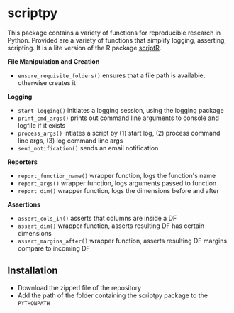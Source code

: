 # scriptpy

This package contains a variety of functions for reproducible research in Python. Provided are a variety of functions that simplify logging, asserting, scripting. It is a lite version of the R package [scriptR](https://github.com/jennguyen1/scriptR).

**File Manipulation and Creation**

* `ensure_requisite_folders()` ensures that a file path is available, otherwise creates it

**Logging**

* `start_logging()` initiates a logging session, using the logging package
* `print_cmd_args()` prints out command line arguments to console and logfile if it exists
* `process_args()` intiates a script by (1) start log, (2) process command line args, (3) log command line args
* `send_notification()` sends an email notification

**Reporters**
* `report_function_name()` wrapper function, logs the function's name
* `report_args()` wrapper function, logs arguments passed to function
* `report_dim()` wrapper function, logs the dimensions before and after

**Assertions**
* `assert_cols_in()` asserts that columns are inside a DF
* `assert_dim()` wrapper function, asserts resulting DF has certain dimensions
* `assert_margins_after()` wrapper function, asserts resulting DF margins compare to incoming DF

## Installation

* Download the zipped file of the repository
* Add the path of the folder containing the scriptpy package to the `PYTHONPATH`
